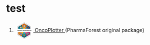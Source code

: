 # test
1. <a href="https://github.com/PharmaForest/OncoPlotter">
     <img src="https://github.com/Morioka-Yutaka/test/blob/main/odstable_layoutshowcase.png" alt="GitHub" width="50" style="vertical-align: middle;"/> OncoPlotter
   </a> (PharmaForest original package)
